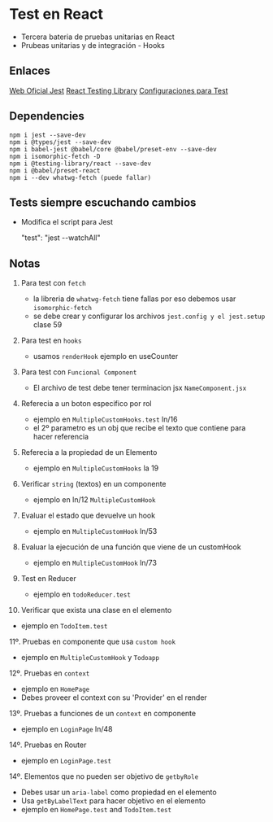 # Test en React

- Tercera bateria de pruebas unitarias en React
- Prubeas unitarias y de integración - Hooks

## Enlaces

[Web Oficial Jest](https://jestjs.io/)
[React Testing Library](https://testing-library.com/docs/react-testing-library/intro)
[Configuraciones para Test](https://gist.github.com/Klerith/ca7e57fae3c9ab92ad08baadc6c26177)

## Dependencies

    npm i jest --save-dev
    npm i @types/jest --save-dev
    npm i babel-jest @babel/core @babel/preset-env --save-dev 
    npm i isomorphic-fetch -D 
    npm i @testing-library/react --save-dev 
    npm i @babel/preset-react
    npm i --dev whatwg-fetch (puede fallar)

## Tests siempre escuchando cambios

- Modifica el script para Jest

    "test": "jest --watchAll"

## Notas

1. Para test con `fetch`
   - la libreria de `whatwg-fetch` tiene fallas por eso debemos usar `isomorphic-fetch`
   - se debe crear y configurar los archivos `jest.config y el jest.setup` clase 59

2. Para test en `hooks`
   - usamos `renderHook` ejemplo en useCounter

3. Para test con `Funcional Component`
   - El archivo de test debe tener terminacion jsx `NameComponent.jsx`

4. Referecia a un boton especifico por rol
   - ejemplo en `MultipleCustomHooks.test` ln/16
   - el 2º parametro es un obj que recibe el texto que contiene para hacer referencia

5. Referecia a la propiedad de un Elemento
   - ejemplo en `MultipleCustomHooks` la 19

6. Verificar `string` (textos) en un componente
   - ejemplo en ln/12 `MultipleCustomHook`

7. Evaluar el estado que devuelve un hook
   - ejemplo en `MultipleCustomHook` ln/53

8. Evaluar la ejecución de una función que viene de un customHook
   - ejemplo en `MultipleCustomHook` ln/73

9. Test en Reducer
   - ejemplo en `todoReducer.test`

10. Verificar que exista una clase en el elemento

- ejemplo en `TodoItem.test`

11º. Pruebas en componente que usa `custom hook`

- ejemplo en `MultipleCustomHook` y `Todoapp`

12º. Pruebas en `context`

- ejemplo en `HomePage`
- Debes proveer el context con su 'Provider' en el render

13º. Pruebas a funciones de un `context` en componente

- ejemplo en `LoginPage` ln/48

14º. Pruebas en Router

- ejemplo en `LoginPage.test`

14º. Elementos que no pueden ser objetivo de `getbyRole`

- Debes usar un `aria-label` como propiedad en el elemento
- Usa `getByLabelText` para hacer objetivo en el elemento
- ejemplo en `HomePage.test` and `TodoItem.test`
